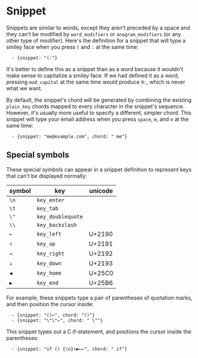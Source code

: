 # Snippet

<!-- Like words, snippets let you send a sequence of keys by pressing a chord. -->
Snippets are similar to words, except they aren't preceded by a space and they can't be modified by `word_modifiers` or `anagram_modifiers` (or any other type of modifier). Here's the definition for a snippet that will type a smiley face when you press `(` and `:` at the same time:

```
  - {snippet: "(:"}
```

It's better to define this as a snippet than as a word because it wouldn't make sense to capitalize a smiley face.
If we had defined it as a word, pressing `mod_capital` at the same time would produce `9:`, which is never what we want.

By default, the snippet's chord will be generated by combining the existing `plain_key` chords mapped to every character in the snippet's sequence. However, it's usually more useful to specify a different, simpler chord. This snippet will type your email address when you press `space`, `m`, and `e` at the same time:

```
  - {snippet: "me@example.com", chord: " me"}
```

<!-- If you don't want the snippet's chord to depend on the chords assigned to `space`, `m`, and `e`, consider using a [macro](#macro) instead of a snippet. -->

## Special symbols

These special symbols can appear in a snippet definition to represent keys that can't be displayed normally:

| symbol | key               | unicode |
|--------|-------------------|---------|
| `\n`   | `key_enter`       |         |
| `\t`   | `key_tab`         |         |
| `\"`   | `key_doublequote` |         |
| `\\`   | `key_backslash`   |         |
| `←`    | `key_left`        | U+2190  |
| `↑`    | `key_up`          | U+2191  |
| `→`    | `key_right`       | U+2192  |
| `↓`    | `key_down`        | U+2193  |
| `◀`    | `key_home`        | U+25C0  |
| `▶`    | `key_end`         | U+25B6  |


For example, these snippets type a pair of parentheses of quotation marks, and then position the cursor inside:

```
  - {snippet: "()←", chord: "()"}
  - {snippet: "\"\"←", chord: " \""}
```

This snippet types out a C if-statement, and positions the cursor inside the parentheses:
```
  - {snippet: "if () {\n}↑▶←←", chord: " if"} 
```
